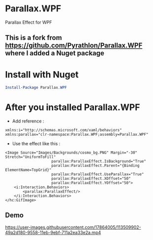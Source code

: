 # Parallax.WPF
Parallax Effect for WPF

## This is a fork from https://github.com/Pyrathlon/Parallax.WPF where I added a Nuget package

# Install with Nuget

```Powershell
Install-Package Parallax.WPF
```

# After you installed Parallax.WPF
* Add reference : 
```XAML
xmlns:i="http://schemas.microsoft.com/xaml/behaviors"
xmlns:parallax="clr-namespace:Parallax.WPF;assembly=Parallax.WPF"
```

* Use the effect like this :
```XAML
<Image Source="Images/Backgrounds/cosmo_bg.PNG" Margin="-30" Stretch="UniformToFill"
                     parallax:ParallaxEffect.IsBackground="True"
                     parallax:ParallaxEffect.Parent="{Binding ElementName=TopGrid}"
                     parallax:ParallaxEffect.UseParallax="True"
                     parallax:ParallaxEffect.XOffset="50"
                     parallax:ParallaxEffect.YOffset="50">
    <i:Interaction.Behaviors>
        <parallax:ParallaxEffect/>
    </i:Interaction.Behaviors>
</hc:GifImage>
```

## Demo 


https://user-images.githubusercontent.com/17864005/113509902-49a2d180-9558-11eb-9ebf-711a2ea33e2a.mp4


